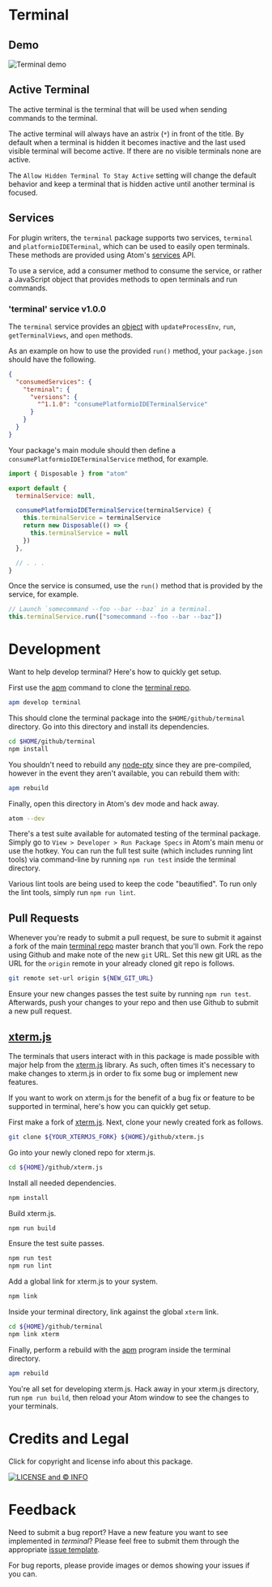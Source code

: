 # Terminal



## Demo

![Terminal demo](https://cdn.statically.io/gh/bus-stop/x-terminal/master/resources/x-terminal-demo.gif)

## Active Terminal

The active terminal is the terminal that will be used when sending commands to
the terminal.

The active terminal will always have an astrix (`*`) in front of the title.
By default when a terminal is hidden it becomes inactive and the last used
visible terminal will become active. If there are no visible terminals none are
active.

The `Allow Hidden Terminal To Stay Active` setting will change the
default behavior and keep a terminal that is hidden active until another
terminal is focused.

## Services

For plugin writers, the `terminal` package supports two services, `terminal` and `platformioIDETerminal`, which
can be used to easily open terminals. These methods are provided using Atom's [services](http://flight-manual.atom.io/behind-atom/sections/interacting-with-other-packages-via-services/)
API.

To use a service, add a consumer method to consume the service, or
rather a JavaScript object that provides methods to open terminals and run commands.

### 'terminal' service v1.0.0

The `terminal` service provides an [object](https://github.com/atom-ide-community/terminal/blob/29b0751250cb9262fb609db8cae87d87fb383c64/src/terminal.js#L291) with `updateProcessEnv`, `run`, `getTerminalViews`, and `open` methods.

As an example on how to use the provided `run()` method, your
`package.json` should have the following.

```json
{
  "consumedServices": {
    "terminal": {
      "versions": {
        "^1.1.0": "consumePlatformioIDETerminalService"
      }
    }
  }
}
```

Your package's main module should then define a `consumePlatformioIDETerminalService`
method, for example.

```js
import { Disposable } from "atom"

export default {
  terminalService: null,

  consumePlatformioIDETerminalService(terminalService) {
    this.terminalService = terminalService
    return new Disposable(() => {
      this.terminalService = null
    })
  },

  // . . .
}
```

Once the service is consumed, use the `run()` method that is provided
by the service, for example.

```js
// Launch `somecommand --foo --bar --baz` in a terminal.
this.terminalService.run(["somecommand --foo --bar --baz"])
```

# Development

Want to help develop terminal? Here's how to quickly get setup.

First use the [apm](https://github.com/atom/apm) command to clone the
[terminal repo](https://github.com/atom-ide-community/terminal).

```sh
apm develop terminal
```

This should clone the terminal package into the `$HOME/github/terminal`
directory. Go into this directory and install its dependencies.

```sh
cd $HOME/github/terminal
npm install
```

You shouldn't need to rebuild any [node-pty](https://github.com/Tyriar/node-pty)
since they are pre-compiled, however in the event they aren't available,
you can rebuild them with:

```sh
apm rebuild
```

Finally, open this directory in Atom's dev mode and hack away.

```sh
atom --dev
```

There's a test suite available for automated testing of the terminal package.
Simply go to `View > Developer > Run Package Specs` in Atom's main menu or
use the hotkey. You can run the full test suite (which includes running lint
tools) via command-line by running `npm run test` inside the terminal
directory.

Various lint tools are being used to keep the code "beautified". To run only
the lint tools, simply run `npm run lint`.

## Pull Requests

Whenever you're ready to submit a pull request, be sure to submit it
against a fork of the main [terminal repo](https://github.com/atom-ide-community/terminal)
master branch that you'll own. Fork the repo using Github and make note of the
new `git` URL. Set this new git URL as the URL for the `origin` remote in your
already cloned git repo is follows.

```sh
git remote set-url origin ${NEW_GIT_URL}
```

Ensure your new changes passes the test suite by running `npm run test`.
Afterwards, push your changes to your repo and then use Github to submit a new
pull request.

## [xterm.js](https://github.com/xtermjs/xterm.js)

The terminals that users interact with in this package is made possible with
major help from the [xterm.js](https://github.com/xtermjs/xterm.js) library. As
such, often times it's necessary to make changes to xterm.js in order to fix
some bug or implement new features.

If you want to work on xterm.js for the benefit of a bug fix or feature to be
supported in terminal, here's how you can quickly get setup.

First make a fork of [xterm.js](https://github.com/xtermjs/xterm.js). Next,
clone your newly created fork as follows.

```sh
git clone ${YOUR_XTERMJS_FORK} ${HOME}/github/xterm.js
```

Go into your newly cloned repo for xterm.js.

```sh
cd ${HOME}/github/xterm.js
```

Install all needed dependencies.

```sh
npm install
```

Build xterm.js.

```sh
npm run build
```

Ensure the test suite passes.

```sh
npm run test
npm run lint
```

Add a global link for xterm.js to your system.

```sh
npm link
```

Inside your terminal directory, link against the global `xterm` link.

```sh
cd ${HOME}/github/terminal
npm link xterm
```

Finally, perform a rebuild with the [apm](https://github.com/atom/apm) program
inside the terminal directory.

```sh
apm rebuild
```

You're all set for developing xterm.js. Hack away in your xterm.js directory,
run `npm run build`, then reload your Atom window to see the changes to your
terminals.

# Credits and Legal

Click for copyright and license info about this package.

[![LICENSE and © INFO](https://img.shields.io/badge/©%20&%20LICENSE-MIT-blue.svg?longCache=true&=flat-square)](LICENSE)

# Feedback

Need to submit a bug report? Have a new feature you want to see implemented in
_terminal_? Please feel free to submit them through the appropriate
[issue template](https://github.com/atom-ide-community/terminal/issues/new/choose).

For bug reports, please provide images or demos showing your issues if you can.
